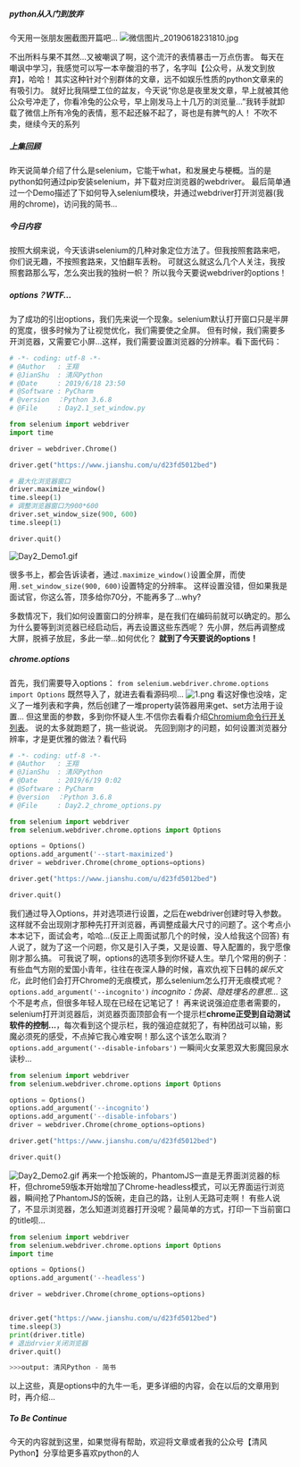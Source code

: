 ##### python从入门到放弃
今天用一张朋友圈截图开篇吧...
![微信图片_20190618231810.jpg](微信图片_20190618231810.jpg)

不出所料与果不其然...又被嘲讽了啊，这个流汗的表情暴击一万点伤害。
每天在嘲讽中学习，我感觉可以写一本辛酸泪的书了，名字叫【公众号，从发文到放弃】，哈哈！
其实这种针对个别群体的文章，远不如娱乐性质的python文章来的有吸引力。
就好比我隔壁工位的盆友，今天说“你总是夜里发文章，早上就被其他公众号冲走了，你看冷兔的公众号，早上刚发马上十几万的浏览量...”我转手就卸载了微信上所有冷兔的表情，惹不起还躲不起了，哥也是有脾气的人！
不吹不卖，继续今天的系列

##### 上集回顾
昨天说简单介绍了什么是selenium，它能干what，和发展史与梗概。当的是python如何通过pip安装selenium，并下载对应浏览器的webdriver。
最后简单通过一个Demo描述了下如何导入selenium模块，并通过webdriver打开浏览器(我用的chrome)，访问我的简书...

##### 今日内容
按照大纲来说，今天该讲selenium的几种对象定位方法了。但我按照套路来吧，你们说无趣，不按照套路来，又怕翻车丢粉。
可就这么就这么几个人关注，我按照套路那么写，怎么突出我的独树一帜？
所以我今天要说webdriver的options！

##### options？WTF...
为了成功的引出options，我们先来说一个现象。selenium默认打开窗口只是半屏的宽度，很多时候为了让视觉优化，我们需要使之全屏。
但有时候，我们需要多开浏览器，又需要它小屏...这样，我们需要设置浏览器的分辨率。看下面代码：
```python
# -*- coding: utf-8 -*-
# @Author   : 王翔
# @JianShu  : 清风Python
# @Date     : 2019/6/18 23:50
# @Software : PyCharm
# @version  ：Python 3.6.8
# @File     : Day2.1_set_window.py

from selenium import webdriver
import time

driver = webdriver.Chrome()

driver.get("https://www.jianshu.com/u/d23fd5012bed")

# 最大化浏览器窗口
driver.maximize_window()
time.sleep(1)
# 调整浏览器窗口为900*600
driver.set_window_size(900, 600)
time.sleep(1)

driver.quit()
```

![Day2_Demo1.gif](Day2_Demo1.gif)

很多书上，都会告诉读者，通过`.maximize_window()`设置全屏，而使用`.set_window_size(900, 600)`设置特定的分辨率。
这样设置没错，但如果我是面试官，你这么答，顶多给你70分，不能再多了...why?

多数情况下，我们如何设置窗口的分辨率，是在我们在编码前就可以确定的。那么为什么要等到浏览器已经启动后，再去设置这些东西呢？
先小屏，然后再调整成大屏，脱裤子放屁，多此一举...如何优化？
**就到了今天要说的options！**

##### chrome.options
首先，我们需要导入options：
`from selenium.webdriver.chrome.options import Options`
既然导入了，就进去看看源码呗...
![1.png](1.png)
看这好像也没啥，定义了一堆列表和字典，然后创建了一堆property装饰器用来get、set方法用于设置...
但这里面的参数，多到你怀疑人生.不信你去看看介绍[Chromium命令行开关列表](https://peter.sh/experiments/chromium-command-line-switches/)。
说的太多就跑题了，挑一些说说。
先回到刚才的问题，如何设置浏览器分辨率，才是更优雅的做法？看代码
```python
# -*- coding: utf-8 -*-
# @Author   : 王翔
# @JianShu  : 清风Python
# @Date     : 2019/6/19 0:02
# @Software : PyCharm
# @version  ：Python 3.6.8
# @File     : Day2.2_chrome_options.py

from selenium import webdriver
from selenium.webdriver.chrome.options import Options

options = Options()
options.add_argument('--start-maximized')
driver = webdriver.Chrome(chrome_options=options)

driver.get("https://www.jianshu.com/u/d23fd5012bed")

driver.quit()
```
我们通过导入Options，并对选项进行设置，之后在webdriver创建时导入参数。
这样就不会出现刚才那种先打开浏览器，再调整成最大尺寸的问题了。这个考点小本本记下，面试会考，哈哈...(反正上周面试那几个的时候，没人给我这个回答)
有人说了，就为了这一个问题，你又是引入子类，又是设置、导入配置的，我宁愿像刚才那么搞。
可我说了啊，options的选项多到你怀疑人生。举几个常用的例子：
有些血气方刚的爱国小青年，往往在夜深人静的时候，喜欢仇视下日韩的*娱乐文化*，此时他们会打开Chrome的无痕模式，那么selenium怎么打开无痕模式呢？
`options.add_argument('--incognito')`  *incognito：伪装、隐姓埋名的意思...*
这个不是考点，但很多年轻人现在已经在记笔记了！
再来说说强迫症患者需要的，selenium打开浏览器后，浏览器页面顶部会有一个提示栏**chrome正受到自动测试软件的控制...**，每次看到这个提示栏，我的强迫症就犯了，有种团战可以输，影魔必须死的感受，不点掉它我心难安啊！那么这个该怎么取消？
`options.add_argument('--disable-infobars')` 一瞬间火女莱恩双大影魔回泉水读秒...
```python
from selenium import webdriver
from selenium.webdriver.chrome.options import Options

options = Options()
options.add_argument('--incognito')
options.add_argument('--disable-infobars')
driver = webdriver.Chrome(chrome_options=options)

driver.get("https://www.jianshu.com/u/d23fd5012bed")

driver.quit()
```
![Day2_Demo2.gif](Day2_Demo2.gif)
再来一个抢饭碗的，PhantomJS一直是无界面浏览器的标杆，但chrome59版本开始增加了Chrome-headless模式，可以无界面运行浏览器，瞬间抢了PhantomJS的饭碗，走自己的路，让别人无路可走啊！
有些人说了，不显示浏览器，怎么知道浏览器打开没呢？最简单的方式，打印一下当前窗口的title呗...
```python
from selenium import webdriver
from selenium.webdriver.chrome.options import Options
import time

options = Options()
options.add_argument('--headless')

driver = webdriver.Chrome(chrome_options=options)


driver.get("https://www.jianshu.com/u/d23fd5012bed")
time.sleep(3)
print(driver.title)
# 退出drvier关闭浏览器
driver.quit()

>>>output: 清风Python - 简书
```
以上这些，真是options中的九牛一毛，更多详细的内容，会在以后的文章用到时，再介绍...

##### To Be Continue
今天的内容就到这里，如果觉得有帮助，欢迎将文章或者我的公众号【清风Python】分享给更多喜欢python的人

